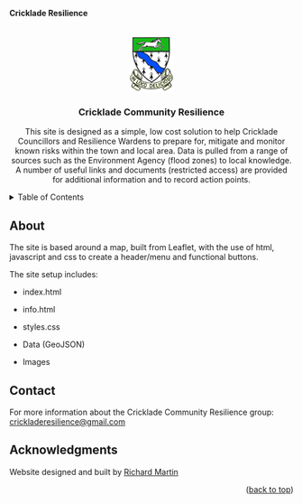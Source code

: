 **Cricklade Resilience**

<!-- Improved compatibility of back to top link: See: https://github.com/othneildrew/Best-README-Template/pull/73 -->
<a id="readme-top"></a>

<!-- PROJECT LOGO -->
<br />
<div align="center">
  <a href="https://github.com/Cricklade-Resilience/map">
    <img src="Images/CrickladeLogo.png" alt="Logo" width="80" height="100">
  </a>

<h3 align="center">Cricklade Community Resilience</h3>

  <p align="center">
    This site is designed as a simple, low cost solution to help Cricklade Councillors and Resilience Wardens to prepare for, mitigate and monitor known risks within the town and local area.  Data is pulled from a range of sources such as the Environment Agency (flood zones) to local knowledge.  A number of useful links and documents (restricted access) are provided for additional information and to record action points.
  </p>
</div>



<!-- TABLE OF CONTENTS -->
<details>
  <summary>Table of Contents</summary>
  <ol>
    <li><a href="#about">About</a></li>
    <li><a href="#contact">Contact</a></li>
    <li><a href="#acknowledgments">Acknowledgments</a></li>
  </ol>
</details>

<!-- ABOUT THE PROJECT -->
## About

The site is based around a map, built from Leaflet, with the use of html, javascript and css to create a header/menu and functional buttons.

The site setup includes:
- index.html
- info.html
- styles.css

- Data (GeoJSON)
- Images

<!-- CONTACT -->
## Contact

For more information about the Cricklade Community Resilience group: crickladeresilience@gmail.com

<!-- ACKNOWLEDGMENTS -->
## Acknowledgments
Website designed and built by <a href="https://www.linkedin.com/in/richardpetermartin/">Richard Martin</a>

<p align="right">(<a href="#readme-top">back to top</a>)</p>
